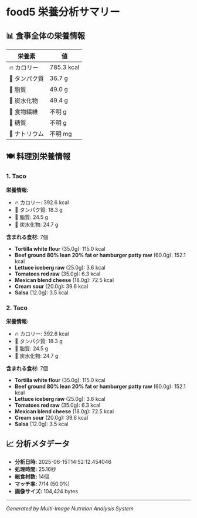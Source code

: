 # food5 栄養分析サマリー

## 📊 食事全体の栄養情報

| 栄養素 | 値 |
|--------|-----|
| 🔥 カロリー | 785.3 kcal |
| 🥩 タンパク質 | 36.7 g |
| 🧈 脂質 | 49.0 g |
| 🍞 炭水化物 | 49.4 g |
| 🌾 食物繊維 | 不明 g |
| 🍯 糖質 | 不明 g |
| 🧂 ナトリウム | 不明 mg |

## 🍽️ 料理別栄養情報

### 1. Taco

**栄養情報:**
- 🔥 カロリー: 392.6 kcal
- 🥩 タンパク質: 18.3 g
- 🧈 脂質: 24.5 g
- 🍞 炭水化物: 24.7 g

**含まれる食材:** 7個

- **Tortilla white flour** (35.0g): 115.0 kcal
- **Beef ground 80% lean 20% fat or hamburger patty raw** (60.0g): 152.1 kcal
- **Lettuce iceberg raw** (25.0g): 3.6 kcal
- **Tomatoes red raw** (35.0g): 6.3 kcal
- **Mexican blend cheese** (18.0g): 72.5 kcal
- **Cream sour** (20.0g): 39.6 kcal
- **Salsa** (12.0g): 3.5 kcal

### 2. Taco

**栄養情報:**
- 🔥 カロリー: 392.6 kcal
- 🥩 タンパク質: 18.3 g
- 🧈 脂質: 24.5 g
- 🍞 炭水化物: 24.7 g

**含まれる食材:** 7個

- **Tortilla white flour** (35.0g): 115.0 kcal
- **Beef ground 80% lean 20% fat or hamburger patty raw** (60.0g): 152.1 kcal
- **Lettuce iceberg raw** (25.0g): 3.6 kcal
- **Tomatoes red raw** (35.0g): 6.3 kcal
- **Mexican blend cheese** (18.0g): 72.5 kcal
- **Cream sour** (20.0g): 39.6 kcal
- **Salsa** (12.0g): 3.5 kcal

## 📈 分析メタデータ

- **分析日時:** 2025-06-15T14:52:12.454046
- **処理時間:** 25.16秒
- **総食材数:** 14個
- **マッチ率:** 7/14 (50.0%)
- **画像サイズ:** 104,424 bytes

---
*Generated by Multi-Image Nutrition Analysis System*
